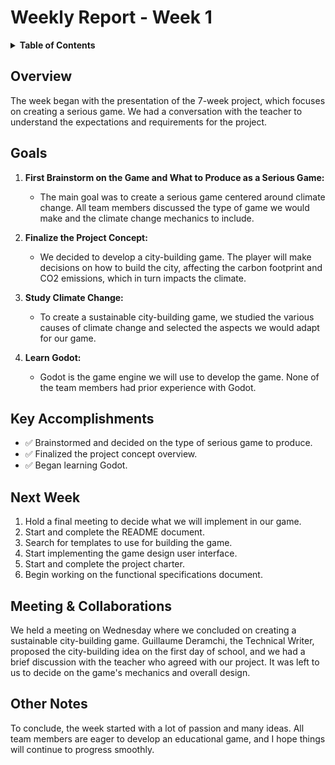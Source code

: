 # Weekly Report - Week 1

<details>
<summary><b>Table of Contents</b></summary>

- [Weekly Report - Week 1](#weekly-report---week-1)
  - [Overview](#overview)
  - [Goals](#goals)
  - [Key Accomplishments](#key-accomplishments)
  - [Next Week](#next-week)
  - [Meeting \& Collaborations](#meeting--collaborations)
  - [Other Notes](#other-notes)

</details>


## Overview

The week began with the presentation of the 7-week project, which focuses on creating a serious game. We had a conversation with the teacher to understand the expectations and requirements for the project.

## Goals

1. **First Brainstorm on the Game and What to Produce as a Serious Game:**
   - The main goal was to create a serious game centered around climate change. All team members discussed the type of game we would make and the climate change mechanics to include.

2. **Finalize the Project Concept:**
   - We decided to develop a city-building game. The player will make decisions on how to build the city, affecting the carbon footprint and CO2 emissions, which in turn impacts the climate.

3. **Study Climate Change:**
   - To create a sustainable city-building game, we studied the various causes of climate change and selected the aspects we would adapt for our game.

4. **Learn Godot:**
   - Godot is the game engine we will use to develop the game. None of the team members had prior experience with Godot.

## Key Accomplishments

- ✅ Brainstormed and decided on the type of serious game to produce.
- ✅ Finalized the project concept overview.
- ✅ Began learning Godot.

## Next Week

1. Hold a final meeting to decide what we will implement in our game.
2. Start and complete the README document.
3. Search for templates to use for building the game.
4. Start implementing the game design user interface.
5. Start and complete the project charter.
6. Begin working on the functional specifications document.

## Meeting & Collaborations

We held a meeting on Wednesday where we concluded on creating a sustainable city-building game. Guillaume Deramchi, the Technical Writer, proposed the city-building idea on the first day of school, and we had a brief discussion with the teacher who agreed with our project. It was left to us to decide on the game's mechanics and overall design.

## Other Notes

To conclude, the week started with a lot of passion and many ideas. All team members are eager to develop an educational game, and I hope things will continue to progress smoothly.
